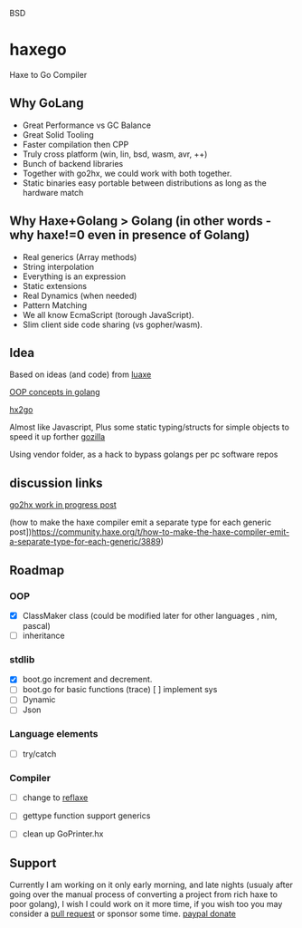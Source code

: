 BSD
# haxego

Haxe to Go Compiler

## Why GoLang
* Great Performance vs GC Balance
* Great Solid Tooling
* Faster compilation then CPP
* Truly cross platform (win, lin, bsd, wasm, avr, ++)
* Bunch of backend libraries
* Together with go2hx, we could work with both together.
* Static binaries easy portable between distributions as long as the hardware match

## Why Haxe+Golang > Golang (in other words - why haxe!=0 even in presence of Golang)
* Real generics (Array methods)
* String interpolation
* Everything is an expression
* Static extensions
* Real Dynamics (when needed)
* Pattern Matching
* We all know EcmaScript (torough JavaScript).
* Slim client side code sharing (vs gopher/wasm).


## Idea

Based on ideas (and code) from [luaxe](https://github.com/bradparks/LuaXe/tree/master/luaxe/boot)

[OOP concepts in golang](https://github.com/luciotato/golang-notes/blob/master/OOP.md)

[hx2go](https://github.com/go2hx/go2hx)

Almost like Javascript, Plus some static typing/structs for simple objects to speed it up forther [gozilla](https://github.com/owenthereal/godzilla)

Using vendor folder, as a hack to bypass golangs per pc software repos

## discussion links

[go2hx work in progress post](https://community.haxe.org/t/go2hx-work-in-progress/2821)

(how to make the haxe compiler emit a separate type for each generic post])https://community.haxe.org/t/how-to-make-the-haxe-compiler-emit-a-separate-type-for-each-generic/3889)

## Roadmap

### OOP
- [x] ClassMaker class (could be modified later for other languages , nim, pascal)
- [ ] inheritance
### stdlib
- [x] boot.go increment and decrement.
- [ ] boot.go for basic functions (trace)
[ ] implement sys
- [ ] Dynamic
- [ ] Json
### Language elements
- [ ] try/catch
### Compiler
- [ ] change to [reflaxe](https://github.com/RobertBorghese/reflaxe)
- [ ] gettype function support generics
- [ ] clean up GoPrinter.hx





## Support

Currently I am working on it only early morning, and late nights (usualy after going over the manual process of converting a project from rich haxe to poor golang), I wish I could work on it more time, if you wish too you may consider a [pull request](https://github.com/neimanpinchas/haxego/pulls) or sponsor some time. [paypal donate](https://www.paypal.com/donate/?hosted_button_id=LXPXVLSBCSVEG)
